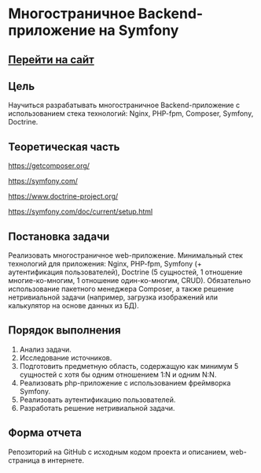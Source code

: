 # Многостраничное Backend-приложение на Symfony

## <a href="http://167.99.255.113:5555/">Перейти на сайт</a>

## Цель

Научиться разрабатывать многостраничное Backend-приложение с использованием стека технологий: Nginx, PHP-fpm, Composer,
Symfony, Doctrine.

## Теоретическая часть

https://getcomposer.org/

https://symfony.com/

https://www.doctrine-project.org/

https://symfony.com/doc/current/setup.html

## Постановка задачи

Реализовать многостраничное web-приложение. Минимальный стек технологий для приложения: Nginx, PHP-fpm, Symfony (+
аутентификация пользователей), Doctrine (5 сущностей, 1 отношение многие-ко-многим, 1 отношение один-ко-многим, CRUD).
Обязательно использование пакетного менеджера Composer, а также решение нетривиальной задачи (например, загрузка
изображений или калькулятор на основе данных из БД).

## Порядок выполнения

1. Анализ задачи.
2. Исследование источников.
3. Подготовить предметную область, содержащую как минимум 5 сущностей с хотя бы одним отношением 1:N и одним N:N.
4. Реализовать php-приложение с использованием фреймворка Symfony.
5. Реализовать аутентификацию пользователей.
6. Разработать решение нетривиальной задачи.

## Форма отчета

Репозиторий на GitHub с исходным кодом проекта и описанием, web-страница в интернете.
